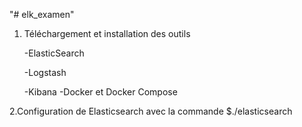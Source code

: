 "# elk_examen" 


1. Téléchargement et installation des outils

   -ElasticSearch
   
   -Logstash
   
   -Kibana
   -Docker et Docker Compose 
   
2.Configuration de Elasticsearch avec la commande $./elasticsearch
